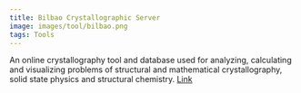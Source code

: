 ```yaml
---
title: Bilbao Crystallographic Server
image: images/tool/bilbao.png
tags: Tools
---
```



An online crystallography tool and database used for analyzing, calculating and visualizing problems of structural and mathematical crystallography, solid state physics and structural chemistry.
  [Link](https://www.cryst.ehu.es/#msgtop)
